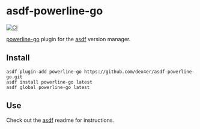 # asdf-powerline-go

[![CI](https://github.com/dex4er/asdf-powerline-go/actions/workflows/ci.yml/badge.svg)](https://github.com/dex4er/asdf-powerline-go/actions/workflows/ci.yml)

[powerline-go](https://github.com/justjanne/powerline-go) plugin for the [asdf](https://github.com/asdf-vm/asdf) version manager.

## Install

```shell
asdf plugin-add powerline-go https://github.com/dex4er/asdf-powerline-go.git
asdf install powerline-go latest
asdf global powerline-go latest
```

## Use

Check out the [asdf](https://github.com/asdf-vm/asdf) readme for instructions.
